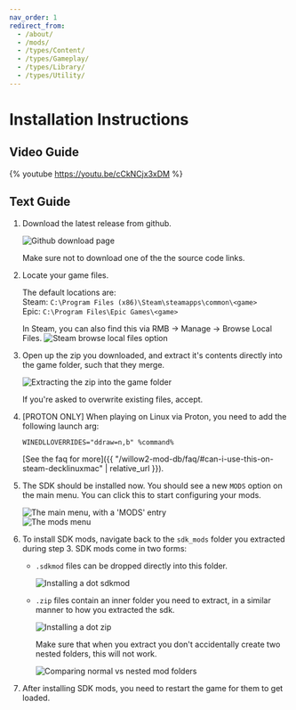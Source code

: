 ```yaml
---
nav_order: 1
redirect_from:
  - /about/
  - /mods/
  - /types/Content/
  - /types/Gameplay/
  - /types/Library/
  - /types/Utility/
---
```


# Installation Instructions

## Video Guide

{% youtube https://youtu.be/cCkNCjx3xDM %}

## Text Guide

1. Download the latest release from github.

   ![Github download page](/assets/images/willow2-installation/00-download.png)

   Make sure not to download one of the the source code links.

2. Locate your game files.

   The default locations are:    
   Steam: `C:\Program Files (x86)\Steam\steamapps\common\<game>`    
   Epic: `C:\Program Files\Epic Games\<game>`    

   In Steam, you can also find this via RMB -> Manage -> Browse Local Files.
   ![Steam browse local files option](/assets/images/willow2-installation/01-steam-local.png)

3. Open up the zip you downloaded, and extract it's contents directly into the game folder, such
   that they merge.

   ![Extracting the zip into the game folder](/assets/images/willow2-installation/02-extract-files.png)

   If you're asked to overwrite existing files, accept.

4. \[PROTON ONLY\] When playing on Linux via Proton, you need to add the following launch arg:
   ```
   WINEDLLOVERRIDES="ddraw=n,b" %command%
   ```

   [See the faq for more]({{ "/willow2-mod-db/faq/#can-i-use-this-on-steam-decklinuxmac" | relative_url }}).

5. The SDK should be installed now. You should see a new `MODS` option on the main menu. You can
   click this to start configuring your mods.

   ![The main menu, with a 'MODS' entry](/assets/images/willow2-installation/03-bl2-menu-outer.png)    
   ![The mods menu](/assets/images/willow2-installation/04-bl2-menu-inner.png)

6. To install SDK mods, navigate back to the `sdk_mods` folder you extracted during step 3. SDK mods
   come in two forms:
   - `.sdkmod` files can be dropped directly into this folder.

     ![Installing a dot sdkmod](/assets/images/willow2-installation/05-dot-sdkmod.png)

   - `.zip` files contain an inner folder you need to extract, in a similar manner to how you
     extracted the sdk.

     ![Installing a dot zip](/assets/images/willow2-installation/06-dot-zip.png)

     Make sure that when you extract you don't accidentally create two nested folders, this will not
     work.

     ![Comparing normal vs nested mod folders](/assets/images/willow2-installation/07-nested.png)

7. After installing SDK mods, you need to restart the game for them to get loaded.
